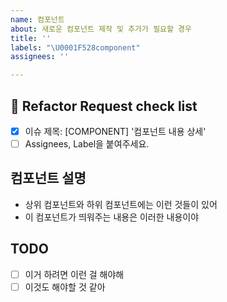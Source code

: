 ```yaml
---
name: 컴포넌트
about: 새로운 컴포넌트 제작 및 추가가 필요할 경우
title: ''
labels: "\U0001F528component"
assignees: ''

---
```


## 🔨 Refactor Request check list

- [x] 이슈 제목: [COMPONENT] '컴포넌트 내용 상세'
- [ ] Assignees, Label을 붙여주세요.

## 컴포넌트 설명

- 상위 컴포넌트와 하위 컴포넌트에는 이런 것들이 있어
- 이 컴포넌트가 띄워주는 내용은 이러한 내용이야

## TODO

- [ ] 이거 하려면 이런 걸 해야해
- [ ] 이것도 해야할 것 같아
